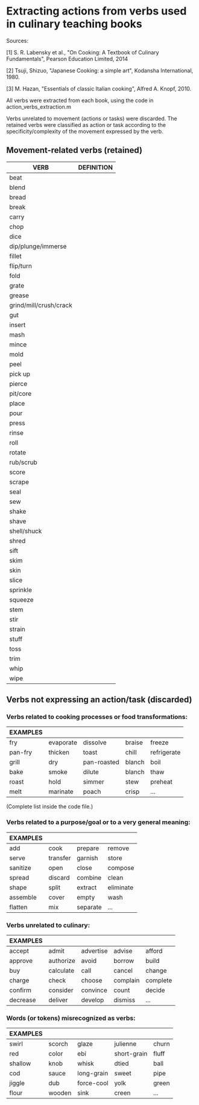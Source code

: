 # Extracting actions from verbs used in culinary teaching books

Sources:

[1] S. R. Labensky et al., "On Cooking: A Textbook of Culinary Fundamentals", Pearson Education Limited, 2014

[2] Tsuji, Shizuo, "Japanese Cooking: a simple art", Kodansha International, 1980.

[3] M. Hazan, "Essentials of classic Italian cooking", Alfred A. Knopf, 2010.


All verbs were extracted from each book, using the code in action_verbs_extraction.m

Verbs unrelated to movement (actions or tasks) were discarded. The retained verbs were classified as action or task according to the specificity/complexity of the movement expressed by the verb.


## Movement-related verbs (retained) 

| VERB | DEFINITION                |
| --- | --- |
| beat |                           |   
| blend |                          |   
| bread |                          |   
| break |                          |   
| carry |                          |      
| chop |                           |     
| dice |                           |      
| dip/plunge/immerse |             |     
| fillet |                         |      
| flip/turn |                      |     
| fold |                           |      
| grate |                          |      
| grease |                         |
| grind/mill/crush/crack |         |
| gut  |                           | 
| insert |                          |
| mash   |                          |
| mince  |                          | 
| mold   |                          |
| peel   |                          | 
| pick up |                         |
|  pierce  |                        |
| pit/core |                        | 
| place    |                        |
| pour     |                        |
| press    |                        |
| rinse    |                        |
| roll     |                        |
| rotate   |                        |
| rub/scrub |                          |    
|  score  |                        |
|  scrape|                         |
|  seal |                           | 
| sew |                          |
|  shake  |                          |
| shave  |                          | 
|shell/shuck|                          |
|   shred |                          | 
|  sift |                         |
| skim |                        | 
|   skin  |                        |
| slice     |                        |
|   sprinkle  |                        |
|  squeeze   |                        |
|  stem    |                        |
|   stir |                        |
|  strain    |                        |
|  stuff  |                        |
|  toss  |                        |
|  trim  |                        |
| whip   |                        |
|  wipe  |                        |



## Verbs not expressing an action/task (discarded)

### Verbs related to cooking processes or food transformations:

| EXAMPLES   |     |     |               |        |
| --- | --- | --- | --- | --- |
| fry             | evaporate         | dissolve          | braise   | freeze          |
| pan-fry         | thicken           | toast             | chill    | refrigerate     |
| grill           | dry               | pan-roasted       | blanch   | boil            |
| bake            | smoke             | dilute            | blanch   | thaw            |
| roast           | hold              | simmer            | stew     | preheat         | 
| melt            | marinate          | poach             | crisp    | ...             |


(Complete list inside the code file.)


### Verbs related to a purpose/goal or to a very general meaning:

| EXAMPLES   |     |     |          |
| --- | --- | --- | --- |
| add | cook | prepare | remove |
| serve | transfer | garnish | store |
| sanitize | open | close | compose |
| spread | discard | combine | clean |
| shape | split | extract | eliminate |
| assemble | cover | empty | wash |
| flatten | mix | separate | ... |



### Verbs unrelated to culinary:

| EXAMPLES   |     |     |     |     |
| --- | --- | --- | --- | --- |
| accept | admit | advertise | advise | afford |
| approve | authorize | avoid | borrow | build |
| buy | calculate | call | cancel | change |
| charge | check | choose | complain | complete |
| confirm | consider | convince | count | decide |
| decrease | deliver | develop | dismiss | ... |



### Words (or tokens) misrecognized as verbs:

| EXAMPLES   |     |     |     |     |
| --- | --- | --- | --- | --- |
| swirl |scorch |glaze | julienne |churn |
|red| color| ebi |short-grain| fluff|
|shallow | knob|whisk |dtied| ball|
|cod |sauce| long-grain| sweet |pipe|
|jiggle| dub| force-cool| yolk| green|
|flour| wooden| sink |creen |...|




